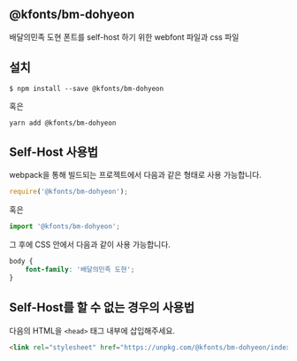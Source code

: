 
@kfonts/bm-dohyeon
---------------------

배달의민족 도현 폰트를 self-host 하기 위한 webfont 파일과 css 파일

설치
----

```
$ npm install --save @kfonts/bm-dohyeon
```

혹은

```
yarn add @kfonts/bm-dohyeon
```

Self-Host 사용법
---------------

webpack을 통해 빌드되는 프로젝트에서 다음과 같은 형태로 사용 가능합니다.

```js
require('@kfonts/bm-dohyeon');
```

혹은

```js
import '@kfonts/bm-dohyeon';
```

그 후에 CSS 안에서 다음과 같이 사용 가능합니다.

```css
body {
    font-family: '배달의민족 도현';
}
```

Self-Host를 할 수 없는 경우의 사용법
--------------------------------

다음의 HTML을 `<head>` 태그 내부에 삽입해주세요.

```html
<link rel="stylesheet" href="https://unpkg.com/@kfonts/bm-dohyeon/index.css" />
```


